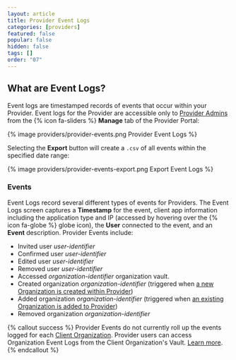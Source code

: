 ```yaml
---
layout: article
title: Provider Event Logs
categories: [providers]
featured: false
popular: false
hidden: false
tags: []
order: "07"
---
```


## What are Event Logs?

Event logs are timestamped records of events that occur within your Provider. Event logs for the Provider are accessible only to [Provider Admins](/provider-users/) from the {% icon fa-sliders %} **Manage** tab of the Provider Portal:

{% image providers/provider-events.png Provider Event Logs %}

Selecting the **Export** button will create a `.csv` of all events within the specified date range:

{% image providers/provider-events-export.png Export Event Logs %}

### Events

Event Logs record several different types of events for Providers. The Event Logs screen captures a **Timestamp** for the event, client app information including the application type and IP (accessed by hovering over the {% icon fa-globe %} globe icon), the **User** connected to the event, and an **Event** description. Provider Events include:

- Invited user *user-identifier*
- Confirmed user *user-identifier*
- Edited user *user-identifier*
- Removed user *user-identifier*
- Accessed *organization-identifier* organization vault.
- Created organization *organization-identifier* (triggered when [a new Organization is created within Provider](/client-org-setup/#create-a-client-organization))
- Added organization *organization-identifier* (triggered when [an existing Organization is added to Provider](/providers-faqs/#q-can-i-add-an-existing-organizations-to-my-provider))
- Removed organization *organization-identifier*

{% callout success %}
Provider Events do not currently roll up the events logged for each [Client Organization](/providers/#client-organizations). Provider users can access Organization Event Logs from the Client Organization's Vault. [Learn more](/event-logs/).
{% endcallout %}
